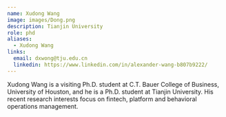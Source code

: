 ```yaml
---
name: Xudong Wang
image: images/Dong.png
description: Tianjin University
role: phd
aliases:
  - Xudong Wang
links:
  email: dxwong@tju.edu.cn
  linkedin: https://www.linkedin.com/in/alexander-wang-b807b9222/
---
```


Xudong Wang is a visiting Ph.D. student at C.T. Bauer College of Business, University of Houston, and he is a Ph.D. student at Tianjin University. His recent research interests focus on fintech, platform and behavioral operations management.
